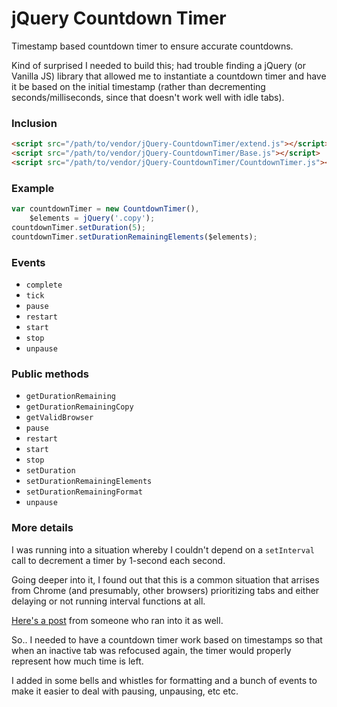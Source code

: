 # jQuery Countdown Timer
Timestamp based countdown timer to ensure accurate countdowns.

Kind of surprised I needed to build this; had trouble finding a jQuery (or
Vanilla JS) library that allowed me to instantiate a countdown timer and have it
be based on the initial timestamp (rather than decrementing
seconds/milliseconds, since that doesn't work well with idle tabs).

### Inclusion
``` html
<script src="/path/to/vendor/jQuery-CountdownTimer/extend.js"></script>
<script src="/path/to/vendor/jQuery-CountdownTimer/Base.js"></script>
<script src="/path/to/vendor/jQuery-CountdownTimer/CountdownTimer.js"></script>
```

### Example
``` javascript
var countdownTimer = new CountdownTimer(),
    $elements = jQuery('.copy');
countdownTimer.setDuration(5);
countdownTimer.setDurationRemainingElements($elements);
```

### Events
- `complete`
- `tick`
- `pause`
- `restart`
- `start`
- `stop`
- `unpause`

### Public methods
- `getDurationRemaining`
- `getDurationRemainingCopy`
- `getValidBrowser`
- `pause`
- `restart`
- `start`
- `stop`
- `setDuration`
- `setDurationRemainingElements`
- `setDurationRemainingFormat`
- `unpause`

### More details
I was running into a situation whereby I couldn't depend on a `setInterval` call
to decrement a timer by 1-second each second.

Going deeper into it, I found out that this is a common situation that arrises
from Chrome (and presumably, other browsers) prioritizing tabs and either
delaying or not running interval functions at all.

[Here's a post](https://stackoverflow.com/questions/5927284/how-can-i-make-setinterval-also-work-when-a-tab-is-inactive-in-chrome)
from someone who ran into it as well.

So.. I needed to have a countdown timer work based on timestamps so that when
an inactive tab was refocused again, the timer would properly represent how much
time is left.

I added in some bells and whistles for formatting and a bunch of events to make
it easier to deal with pausing, unpausing, etc etc.

